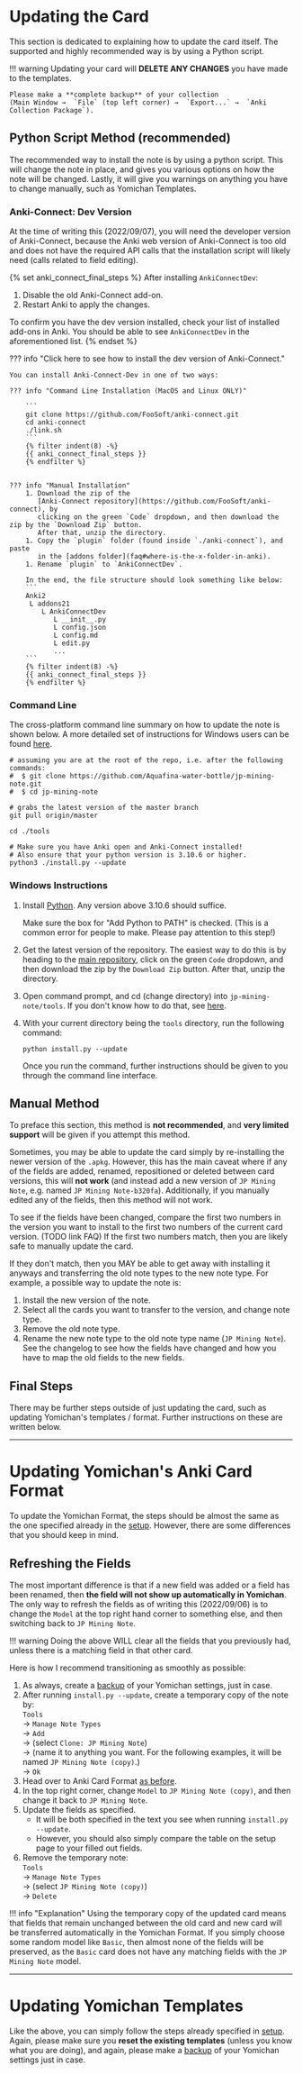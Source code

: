 

# Updating the Card
This section is dedicated to explaining how to update the card itself.
The supported and highly recommended way is by using a Python script.


<!--## Preliminary steps-->

!!! warning
    Updating your card will **DELETE ANY CHANGES** you have made to the templates.

    Please make a **complete backup** of your collection
    (Main Window →  `File` (top left corner) →  `Export...` →  `Anki Collection Package`).


<!--
For this page, it is expected that you know how to do basic command line related tasks.
However, if you're a Windows user, I provide more detailed instructions and external links
on how to do basic command line related tasks, as well as explicitly reduce the number
of command line instructions you have to run.
With that being said, if you're a MacOS or Linux user, no special guidance will be given
in this documentation.
-->


## Python Script Method (recommended)

<!--
If you know what `python` and `git` is, please skip this section
and go straight to the [summary section](updating#command-line-summary).
-->
The recommended way to install the note is by using a python script.
This will change the note in place, and gives you various options on how
the note will be changed.
Lastly, it will give you warnings on anything you have to change manually,
such as Yomichan Templates.


### Anki-Connect: Dev Version
At the time of writing this (2022/09/07),
you will need the developer version of Anki-Connect,
because the Anki web version of Anki-Connect is too old
and does not have the required API calls that the installation script
will likely need (calls related to field editing).

{% set anki_connect_final_steps %}
After installing `AnkiConnectDev`:

1. Disable the old Anki-Connect add-on.
1. Restart Anki to apply the changes.

To confirm you have the dev version installed, check your list of installed add-ons in Anki.
You should be able to see `AnkiConnectDev` in the aforementioned list.
{% endset %}




??? info "Click here to see how to install the dev version of Anki-Connect."

    You can install Anki-Connect-Dev in one of two ways:

    ??? info "Command Line Installation (MacOS and Linux ONLY)"

        ```
        git clone https://github.com/FooSoft/anki-connect.git
        cd anki-connect
        ./link.sh
        ```
        {% filter indent(8) -%}
        {{ anki_connect_final_steps }}
        {% endfilter %}


    ??? info "Manual Installation"
        1. Download the zip of the
           [Anki-Connect repository](https://github.com/FooSoft/anki-connect), by
           clicking on the green `Code` dropdown, and then download the zip by the `Download Zip` button.
           After that, unzip the directory.
        1. Copy the `plugin` folder (found inside `./anki-connect`), and paste
           in the [addons folder](faq#where-is-the-x-folder-in-anki).
        1. Rename `plugin` to `AnkiConnectDev`.

        In the end, the file structure should look something like below:
        ```
        Anki2
         L addons21
            L AnkiConnectDev
               L __init__.py
               L config.json
               L config.md
               L edit.py
               ...
        ```
        {% filter indent(8) -%}
        {{ anki_connect_final_steps }}
        {% endfilter %}


### Command Line
The cross-platform command line summary on how to update the note is shown below.
A more detailed set of instructions for Windows users can be
found [here](updating#windows-instructions).

```
# assuming you are at the root of the repo, i.e. after the following commands:
#  $ git clone https://github.com/Aquafina-water-bottle/jp-mining-note.git
#  $ cd jp-mining-note

# grabs the latest version of the master branch
git pull origin/master

cd ./tools

# Make sure you have Anki open and Anki-Connect installed!
# Also ensure that your python version is 3.10.6 or higher.
python3 ./install.py --update
```


### Windows Instructions
1. Install [Python](https://www.python.org/).
    Any version above 3.10.6 should suffice.

    Make sure the box for "Add Python to PATH" is checked.
    (This is a common error for people to make. Please pay attention to this step!)

1. Get the latest version of the repository.
    The easiest way to do this is by heading to the
    [main repository](https://github.com/Aquafina-water-bottle/jp-mining-note),
    click on the green `Code` dropdown, and then download the zip by the `Download Zip` button.
    After that, unzip the directory.

1. Open command prompt, and cd (change directory) into `jp-mining-note/tools`.
    If you don't know how to do that, see
    [here](https://www.howtogeek.com/659411/how-to-change-directories-in-command-prompt-on-windows-10/).

1. With your current directory being the `tools` directory, run the following command:
    ```
    python install.py --update
    ```
    Once you run the command, further instructions should be given to you through the command
    line interface.

<!--
#### Mac OS instructions
Unfortunately, I'm not very familiar with Mac OS, and I don't have a computer with Mac OS
to test this on.
However, the [command line summary section](updating#command-line-summary)
below should be the same regardless of operating system.

Make sure you have `Python` and `git` installed!


#### Linux instructions
You won't be getting any detailed instructions outside of the
[summary section](updating#command-line-summary) below,
but you probably already knew that, didn't you? ;)
-->


## Manual Method
To preface this section, this method is **not recommended**, and **very limited support** will
be given if you attempt this method.

Sometimes, you may be able to update the card simply by re-installing the newer version of the
`.apkg`.
However, this has the main caveat where
if any of the fields are added, renamed, repositioned or deleted between card versions,
this will **not work** (and instead add a new version of `JP Mining Note`,
e.g. named `JP Mining Note-b320fa`).
Additionally, if you manually edited any of the fields, then this method will not work.

To see if the fields have been changed, compare the
first two numbers in the version you want to install
to the first two numbers of the current card version. (TODO link FAQ)
If the first two numbers match, then you are likely safe to manually update the card.

If they don't match, then you MAY be able to get away with installing it anyways and transferring
the old note types to the new note type.
For example, a possible way to update the note is:

1. Install the new version of the note.
1. Select all the cards you want to transfer to the version, and change note type.
1. Remove the old note type.
1. Rename the new note type to the old note type name (`JP Mining Note`).
See the changelog to see how the fields have changed and how you have to map the old fields
to the new fields.


## Final Steps
There may be further steps outside of just updating the card,
such as updating Yomichan's templates / format.
Further instructions on these are written below.

---



# Updating Yomichan's Anki Card Format

To update the Yomichan Format, the steps should be almost the same as the
one specified already in the [setup](setup#yomichan-fields).
However, there are some differences that you should keep in mind.

## Refreshing the Fields
The most important difference is that if a new field was added or a field has been renamed,
then **the field will not show up automatically in Yomichan**.
The only way to refresh the fields as of writing this (2022/09/06)
is to change the `Model` at the top right hand corner to something else,
and then switching back to `JP Mining Note`.

<!--
Hopefully in the future, there will be a `refresh` button in Yomichan itself to avoid all this trouble.
-->

!!! warning
    Doing the above WILL clear all the fields that you previously had, unless there
    is a matching field in that other card.

Here is how I recommend transitioning as smoothly as possible:

1. As always, create a [backup](setup#preliminary-steps) of your Yomichan settings, just in case.
1. After running `install.py --update`, create a temporary copy of the note by: <br>
    `Tools` <br>
    →  `Manage Note Types` <br>
    →  `Add` <br>
    →  (select `Clone: JP Mining Note`) <br>
    →  (name it to anything you want. For the following examples, it will be named `JP Mining Note (copy)`.) <br>
    →  `Ok`
1. Head over to Anki Card Format [as before](setup#yomichan-fields).
1. In the top right corner, change `Model` to `JP Mining Note (copy)`,
   and then change it back to `JP Mining Note`.
1. Update the fields as specified.
    - It will be both specified in the text you see when running `install.py --update`.
    - However, you should also simply compare the table on the setup page to your filled out fields.
1. Remove the temporary note: <br>
    `Tools` <br>
    →  `Manage Note Types` <br>
    →  (select `JP Mining Note (copy)`) <br>
    →  `Delete`

!!! info "Explanation"
    Using the temporary copy of the updated card
    means that fields that remain unchanged between the old card and new card
    will be transferred automatically in the Yomichan Format.
    If you simply choose some random model like `Basic`,
    then almost none of the fields will be preserved, as the `Basic` card
    does not have any matching fields with the `JP Mining Note` model.

---


# Updating Yomichan Templates
Like the above, you can simply follow the steps already specified in [setup](setup#yomichan-templates).
Again, please make sure you **reset the existing templates** (unless you know what you are doing),
and again, please make a [backup](setup#preliminary-steps) of your Yomichan settings just in case.


